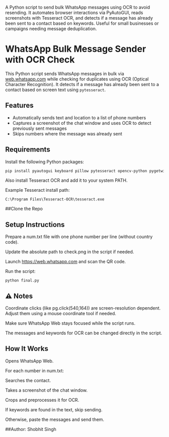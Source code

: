 A Python script to send bulk WhatsApp messages using OCR to avoid resending. It automates browser interactions via PyAutoGUI, reads screenshots with Tesseract OCR,
and detects if a message has already been sent to a contact based on keywords. Useful for small businesses or campaigns needing message deduplication.
# WhatsApp Bulk Message Sender with OCR Check

This Python script sends WhatsApp messages in bulk via [web.whatsapp.com](https://web.whatsapp.com) while checking for duplicates using OCR (Optical Character Recognition). It detects if a message has already been sent to a contact based on screen text using `pytesseract`.

## Features
- Automatically sends text and location to a list of phone numbers
- Captures a screenshot of the chat window and uses OCR to detect previously sent messages
- Skips numbers where the message was already sent

##  Requirements

Install the following Python packages:

```bash
pip install pyautogui keyboard pillow pytesseract opencv-python pygetwindow
```
Also install Tesseract OCR and add it to your system PATH.

Example Tesseract install path:
```
C:\Program Files\Tesseract-OCR\tesseract.exe
```
##Clone the Repo

## Setup Instructions
Prepare a num.txt file with one phone number per line (without country code).

Update the absolute path to check.png in the script if needed.

Launch https://web.whatsapp.com and scan the QR code.

Run the script:
```
python final.py
```
## ⚠️ Notes
Coordinate clicks (like pg.click(540,164)) are screen-resolution dependent. Adjust them using a mouse coordinate tool if needed.

Make sure WhatsApp Web stays focused while the script runs.

The messages and keywords for OCR can be changed directly in the script.

## How It Works
Opens WhatsApp Web.

For each number in num.txt:

Searches the contact.

Takes a screenshot of the chat window.

Crops and preprocesses it for OCR.

If keywords are found in the text, skip sending.

Otherwise, paste the messages and send them.

##Author: Shobhit Singh
